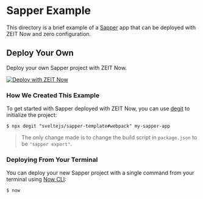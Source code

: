 # Sapper Example

This directory is a brief example of a [Sapper](https://sapper.svelte.dev/) app that can be deployed with ZEIT Now and zero configuration.

## Deploy Your Own

Deploy your own Sapper project with ZEIT Now.

[![Deploy with ZEIT Now](https://zeit.co/button)](https://zeit.co/new/project?template=https://github.com/zeit/now-examples/tree/master/sapper)

### How We Created This Example

To get started with Sapper deployed with ZEIT Now, you can use [degit](https://github.com/Rich-Harris/degit) to initialize the project:

```shell
$ npx degit "sveltejs/sapper-template#webpack" my-sapper-app
```

> The only change made is to change the build script in `package.json` to be `"sapper export"`.

### Deploying From Your Terminal

You can deploy your new Sapper project with a single command from your terminal using [Now CLI](/download):

```shell
$ now
```
